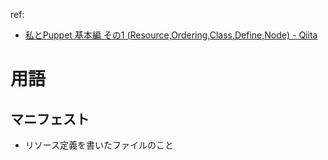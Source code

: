 ref:
* [私とPuppet 基本編 その1 (Resource,Ordering,Class,Define,Node) - Qiita](https://qiita.com/takeuchikzm/items/cfa012571fdedcf0792b)

# 用語

## マニフェスト
* リソース定義を書いたファイルのこと

